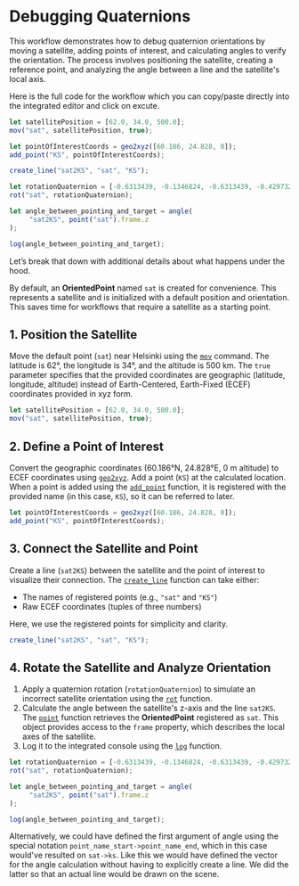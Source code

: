 # Debugging Quaternions

This workflow demonstrates how to debug quaternion orientations by moving a
satellite, adding points of interest, and calculating angles to verify the
orientation. The process involves positioning the satellite, creating a
reference point, and analyzing the angle between a line and the satellite's
local axis.

Here is the full code for the workflow which you can copy/paste directly
into the integrated editor and click on excute.

```javascript
let satellitePosition = [62.0, 34.0, 500.0];
mov("sat", satellitePosition, true);

let pointOfInterestCoords = geo2xyz([60.186, 24.828, 0]);
add_point("KS", pointOfInterestCoords);

create_line("sat2KS", "sat", "KS");

let rotationQuaternion = [-0.6313439, -0.1346824, -0.6313439, -0.4297329];
rot("sat", rotationQuaternion);

let angle_between_pointing_and_target = angle(
     "sat2KS", point("sat").frame.z
);

log(angle_between_pointing_and_target);
```

Let’s break that down with additional details about what happens under the hood.

By default, an **OrientedPoint** named `sat` is created for convenience. This
represents a satellite and is initialized with a default position and
orientation. This saves time for workflows that require a satellite as a
starting point.


## 1. Position the Satellite

Move the default point (`sat`) near Helsinki using the [`mov`](/dsl/movement-and-attitude/#mov) command. The
latitude is 62°, the longitude is 34°, and the altitude is 500 km. The `true`
parameter specifies that the provided coordinates are geographic (latitude,
longitude, altitude) instead of Earth-Centered, Earth-Fixed (ECEF) coordinates
provided in xyz form.

```javascript
let satellitePosition = [62.0, 34.0, 500.0];
mov("sat", satellitePosition, true);
```


## 2. Define a Point of Interest

Convert the geographic coordinates (60.186°N, 24.828°E, 0 m altitude) to ECEF
coordinates using [`geo2xyz`](/dsl/geometry-commands/#geo2xyz). Add a point (`KS`) at the calculated location.
When a point is added using the [`add_point`](/dsl/geometry-commands/#add_point) function, it is registered with the
provided name (in this case, `KS`), so it can be referred to later.

```javascript
let pointOfInterestCoords = geo2xyz([60.186, 24.828, 0]);
add_point("KS", pointOfInterestCoords);
```

## 3. Connect the Satellite and Point

Create a line (`sat2KS`) between the satellite and the point of interest to
visualize their connection. The [`create_line`](/dsl/geometry-commands/#create_line) function can take either:
- The names of registered points (e.g., `"sat"` and `"KS"`)
- Raw ECEF coordinates (tuples of three numbers)

Here, we use the registered points for simplicity and clarity.

```javascript
create_line("sat2KS", "sat", "KS");
```

## 4. Rotate the Satellite and Analyze Orientation

1. Apply a quaternion rotation (`rotationQuaternion`) to simulate an incorrect
satellite orientation using the [`rot`](/dsl/movement-and-attitude/#rot) function.
2. Calculate the angle between the satellite's z-axis and the line `sat2KS`.
The [`point`](/dsl/points/#point) function retrieves the **OrientedPoint** registered as `sat`. This
object provides access to the `frame` property, which describes the local axes
of the satellite.
3. Log it to the integrated console using the [`log`](/dsl/utility/#log) function.

```javascript
let rotationQuaternion = [-0.6313439, -0.1346824, -0.6313439, -0.4297329];
rot("sat", rotationQuaternion);

let angle_between_pointing_and_target = angle(
     "sat2KS", point("sat").frame.z
);

log(angle_between_pointing_and_target);
```

Alternatively, we could have defined the first argument of angle using the
special notation `point_name_start->point_name_end`, which in this case
would've resulted on `sat->ks`. Like this we would have defined the vector for
the angle calculation without having to explicitly create a line. We did the
latter so that an actual line would be drawn on the scene.
